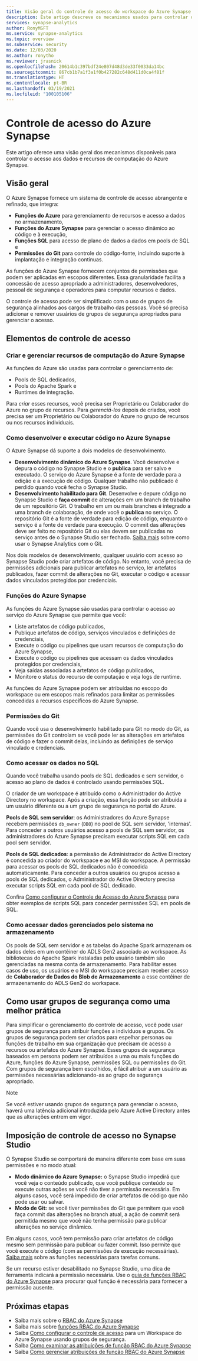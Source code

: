 ```yaml
---
title: Visão geral do controle de acesso do workspace do Azure Synapse
description: Este artigo descreve os mecanismos usados para controlar o acesso a um workspace do Azure Synapse e os recursos e artefatos de código que ele contém.
services: synapse-analytics
author: RonyMSFT
ms.service: synapse-analytics
ms.topic: overview
ms.subservice: security
ms.date: 12/03/2020
ms.author: ronytho
ms.reviewer: jrasnick
ms.openlocfilehash: 20614b1c397bdf24e807d48d3de33f0033da14bc
ms.sourcegitcommit: 867cb1b7a1f3a1f0b427282c648d411d0ca4f81f
ms.translationtype: HT
ms.contentlocale: pt-BR
ms.lasthandoff: 03/19/2021
ms.locfileid: "100105106"
---
```

# <a name="synapse-access-control"></a>Controle de acesso do Azure Synapse 

Este artigo oferece uma visão geral dos mecanismos disponíveis para controlar o acesso aos dados e recursos de computação do Azure Synapse.  

## <a name="overview"></a>Visão geral

O Azure Synapse fornece um sistema de controle de acesso abrangente e refinado, que integra: 
- **Funções do Azure** para gerenciamento de recursos e acesso a dados no armazenamento, 
- **Funções do Azure Synapse** para gerenciar o acesso dinâmico ao código e à execução, 
- **Funções SQL** para acesso de plano de dados a dados em pools de SQL e 
- **Permissões do Git** para controle do código-fonte, incluindo suporte à implantação e integração contínuas.  

As funções do Azure Synapse fornecem conjuntos de permissões que podem ser aplicadas em escopos diferentes. Essa granularidade facilita a concessão de acesso apropriado a administradores, desenvolvedores, pessoal de segurança e operadores para computar recursos e dados.

O controle de acesso pode ser simplificado com o uso de grupos de segurança alinhados aos cargos de trabalho das pessoas. Você só precisa adicionar e remover usuários de grupos de segurança apropriados para gerenciar o acesso.

## <a name="access-control-elements"></a>Elementos de controle de acesso

### <a name="creating-and-managing-synapse-compute-resources"></a>Criar e gerenciar recursos de computação do Azure Synapse

As funções do Azure são usadas para controlar o gerenciamento de: 
- Pools de SQL dedicados, 
- Pools do Apache Spark e 
- Runtimes de integração. 

Para *criar* esses recursos, você precisa ser Proprietário ou Colaborador do Azure no grupo de recursos. Para *gerenciá-los* depois de criados, você precisa ser um Proprietário ou Colaborador do Azure no grupo de recursos ou nos recursos individuais. 

### <a name="developing-and-executing-code-in-synapse"></a>Como desenvolver e executar código no Azure Synapse 

O Azure Synapse dá suporte a dois modelos de desenvolvimento.

- **Desenvolvimento dinâmico do Azure Synapse**. Você desenvolve e depura o código no Synapse Studio e o **publica** para ser salvo e executado.  O serviço do Azure Synapse é a fonte de verdade para a edição e a execução de código.  Qualquer trabalho não publicado é perdido quando você fecha o Synapse Studio.  
- **Desenvolvimento habilitado para Git**. Desenvolve e depure código no Synapse Studio e **faça commit** de alterações em um branch de trabalho de um repositório Git. O trabalho em um ou mais branches é integrado a uma branch de colaboração, de onde você o **publica** no serviço. O repositório Git é a fonte de verdade para edição de código, enquanto o serviço é a fonte de verdade para execução. O commit das alterações deve ser feito no repositório Git ou elas devem ser publicadas no serviço antes de o Synapse Studio ser fechado. [Saiba mais](../cicd/continuous-integration-deployment.md) sobre como usar o Synapse Analytics com o Git.

Nos dois modelos de desenvolvimento, qualquer usuário com acesso ao Synapse Studio pode criar artefatos de código. No entanto, você precisa de permissões adicionais para publicar artefatos no serviço, ler artefatos publicados, fazer commit de alterações no Git, executar o código e acessar dados vinculados protegidos por credenciais.

### <a name="synapse-roles"></a>Funções do Azure Synapse

As funções do Azure Synapse são usadas para controlar o acesso ao serviço do Azure Synapse que permite que você: 
- Liste artefatos de código publicados, 
- Publique artefatos de código, serviços vinculados e definições de credenciais,
- Execute o código ou pipelines que usam recursos de computação do Azure Synapse,
- Execute o código ou pipelines que acessam os dados vinculados protegidos por credenciais,
- Veja saídas associadas a artefatos de código publicados,
- Monitore o status do recurso de computação e veja logs de runtime.

As funções do Azure Synapse podem ser atribuídas no escopo do workspace ou em escopos mais refinados para limitar as permissões concedidas a recursos específicos do Azure Synapse.

### <a name="git-permissions"></a>Permissões do Git

Quando você usa o desenvolvimento habilitado para Git no modo do Git, as permissões do Git controlam se você pode ler as alterações em artefatos de código e fazer o commit delas, incluindo as definições de serviço vinculado e credenciais.   
   
### <a name="accessing-data-in-sql"></a>Como acessar os dados no SQL

Quando você trabalha usando pools de SQL dedicados e sem servidor, o acesso ao plano de dados é controlado usando permissões SQL. 

O criador de um workspace é atribuído como o Administrador do Active Directory no workspace. Após a criação, essa função pode ser atribuída a um usuário diferente ou a um grupo de segurança no portal do Azure.

**Pools de SQL sem servidor**: os Administradores do Azure Synapse recebem permissões `db_owner` (`DBO`) no pool de SQL sem servidor, 'internas'. Para conceder a outros usuários acesso a pools de SQL sem servidor, os administradores do Azure Synapse precisam executar scripts SQL em cada pool sem servidor.  

**Pools de SQL dedicados**: a permissão de Administrador do Active Directory é concedida ao criador do workspace e ao MSI do workspace.  A permissão para acessar os pools de SQL dedicados não é concedida automaticamente. Para conceder a outros usuários ou grupos acesso a pools de SQL dedicados, o Administrador do Active Directory precisa executar scripts SQL em cada pool de SQL dedicado.

Confira [Como configurar o Controle de Acesso do Azure Synapse](./how-to-set-up-access-control.md) para obter exemplos de scripts SQL para conceder permissões SQL em pools de SQL.  

 ### <a name="accessing-system-managed-data-in-storage"></a>Como acessar dados gerenciados pelo sistema no armazenamento

Os pools de SQL sem servidor e as tabelas do Apache Spark armazenam os dados deles em um contêiner do ADLS Gen2 associado ao workspace. As bibliotecas do Apache Spark instaladas pelo usuário também são gerenciadas na mesma conta de armazenamento. Para habilitar esses casos de uso, os usuários e o MSI do workspace precisam receber acesso de **Colaborador de Dados do Blob de Armazenamento** a esse contêiner de armazenamento do ADLS Gen2 do workspace.  

## <a name="using-security-groups-as-a-best-practice"></a>Como usar grupos de segurança como uma melhor prática

Para simplificar o gerenciamento do controle de acesso, você pode usar grupos de segurança para atribuir funções a indivíduos e grupos. Os grupos de segurança podem ser criados para espelhar personas ou funções de trabalho em sua organização que precisam de acesso a recursos ou artefatos do Azure Synapse.  Esses grupos de segurança baseados em persona podem ser atribuídos a uma ou mais funções do Azure, funções do Azure Synapse, permissões SQL ou permissões do Git. Com grupos de segurança bem escolhidos, é fácil atribuir a um usuário as permissões necessárias adicionando-as ao grupo de segurança apropriado. 

>[!Note]
>Se você estiver usando grupos de segurança para gerenciar o acesso, haverá uma latência adicional introduzida pelo Azure Active Directory antes que as alterações entrem em vigor. 

## <a name="access-control-enforcement-in-synapse-studio"></a>Imposição de controle de acesso no Synapse Studio

O Synapse Studio se comportará de maneira diferente com base em suas permissões e no modo atual:
- **Modo dinâmico do Azure Synapse:** o Synapse Studio impedirá que você veja o conteúdo publicado, que você publique conteúdo ou execute outras ações se você não tiver a permissão necessária.  Em alguns casos, você será impedido de criar artefatos de código que não pode usar ou salvar. 
- **Modo de Git:** se você tiver permissões do Git que permitem que você faça commit das alterações no branch atual, a ação de commit será permitida mesmo que você não tenha permissão para publicar alterações no serviço dinâmico.  

Em alguns casos, você tem permissão para criar artefatos de código mesmo sem permissão para publicar ou fazer commit. Isso permite que você execute o código (com as permissões de execução necessárias). [Saiba mais](./synapse-workspace-understand-what-role-you-need.md) sobre as funções necessárias para tarefas comuns. 

Se um recurso estiver desabilitado no Synapse Studio, uma dica de ferramenta indicará a permissão necessária. Use o [guia de funções RBAC do Azure Synapse](./synapse-workspace-synapse-rbac-roles.md#synapse-rbac-actions-and-the-roles-that-permit-them) para procurar qual função é necessária para fornecer a permissão ausente.


## <a name="next-steps"></a>Próximas etapas

- Saiba mais sobre o [RBAC do Azure Synapse](./synapse-workspace-synapse-rbac.md)
- Saiba mais sobre [funções RBAC do Azure Synapse](./synapse-workspace-synapse-rbac-roles.md)
- Saiba [Como configurar o controle de acesso](./how-to-set-up-access-control.md) para um Workspace do Azure Synapse usando grupos de segurança.
- Saiba [Como examinar as atribuições de função RBAC do Azure Synapse](./how-to-review-synapse-rbac-role-assignments.md)
- Saiba [Como gerenciar atribuições de função RBAC do Azure Synapse](./how-to-manage-synapse-rbac-role-assignments.md)
